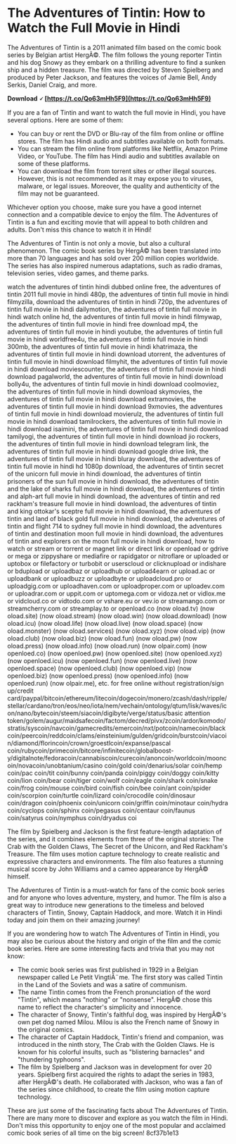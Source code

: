 # The Adventures of Tintin: How to Watch the Full Movie in Hindi
 
The Adventures of Tintin is a 2011 animated film based on the comic book series by Belgian artist HergÃ©. The film follows the young reporter Tintin and his dog Snowy as they embark on a thrilling adventure to find a sunken ship and a hidden treasure. The film was directed by Steven Spielberg and produced by Peter Jackson, and features the voices of Jamie Bell, Andy Serkis, Daniel Craig, and more.
 
**Download 🗸 [https://t.co/Qo63mHh5F9](https://t.co/Qo63mHh5F9)**


 
If you are a fan of Tintin and want to watch the full movie in Hindi, you have several options. Here are some of them:
 
- You can buy or rent the DVD or Blu-ray of the film from online or offline stores. The film has Hindi audio and subtitles available on both formats.
- You can stream the film online from platforms like Netflix, Amazon Prime Video, or YouTube. The film has Hindi audio and subtitles available on some of these platforms.
- You can download the film from torrent sites or other illegal sources. However, this is not recommended as it may expose you to viruses, malware, or legal issues. Moreover, the quality and authenticity of the film may not be guaranteed.

Whichever option you choose, make sure you have a good internet connection and a compatible device to enjoy the film. The Adventures of Tintin is a fun and exciting movie that will appeal to both children and adults. Don't miss this chance to watch it in Hindi!
  
The Adventures of Tintin is not only a movie, but also a cultural phenomenon. The comic book series by HergÃ© has been translated into more than 70 languages and has sold over 200 million copies worldwide. The series has also inspired numerous adaptations, such as radio dramas, television series, video games, and theme parks.
 
watch the adventures of tintin hindi dubbed online free,  the adventures of tintin 2011 full movie in hindi 480p,  the adventures of tintin full movie in hindi filmyzilla,  download the adventures of tintin in hindi 720p,  the adventures of tintin full movie in hindi dailymotion,  the adventures of tintin full movie in hindi watch online hd,  the adventures of tintin full movie in hindi filmywap,  the adventures of tintin full movie in hindi free download mp4,  the adventures of tintin full movie in hindi youtube,  the adventures of tintin full movie in hindi worldfree4u,  the adventures of tintin full movie in hindi 300mb,  the adventures of tintin full movie in hindi khatrimaza,  the adventures of tintin full movie in hindi download utorrent,  the adventures of tintin full movie in hindi download filmyhit,  the adventures of tintin full movie in hindi download moviescounter,  the adventures of tintin full movie in hindi download pagalworld,  the adventures of tintin full movie in hindi download bolly4u,  the adventures of tintin full movie in hindi download coolmoviez,  the adventures of tintin full movie in hindi download skymovies,  the adventures of tintin full movie in hindi download extramovies,  the adventures of tintin full movie in hindi download 9xmovies,  the adventures of tintin full movie in hindi download movierulz,  the adventures of tintin full movie in hindi download tamilrockers,  the adventures of tintin full movie in hindi download isaimini,  the adventures of tintin full movie in hindi download tamilyogi,  the adventures of tintin full movie in hindi download jio rockers,  the adventures of tintin full movie in hindi download telegram link,  the adventures of tintin full movie in hindi download google drive link,  the adventures of tintin full movie in hindi bluray download,  the adventures of tintin full movie in hindi hd 1080p download,  the adventures of tintin secret of the unicorn full movie in hindi download,  the adventures of tintin prisoners of the sun full movie in hindi download,  the adventures of tintin and the lake of sharks full movie in hindi download,  the adventures of tintin and alph-art full movie in hindi download,  the adventures of tintin and red rackham's treasure full movie in hindi download,  the adventures of tintin and king ottokar's sceptre full movie in hindi download,  the adventures of tintin and land of black gold full movie in hindi download,  the adventures of tintin and flight 714 to sydney full movie in hindi download,  the adventures of tintin and destination moon full movie in hindi download,  the adventures of tintin and explorers on the moon full movie in hindi download,  how to watch or stream or torrent or magnet link or direct link or openload or gdrive or mega or zippyshare or mediafire or rapidgator or nitroflare or uploaded or uptobox or filefactory or turbobit or userscloud or clicknupload or indishare or bdupload or uploadbaz or uploadhub or upload4earn or upload.ac or uploadbank or uploadbuzz or uploadbyte or uploadcloud.pro or uploadgig.com or uploadhaven.com or uploadproper.com or uploadev.com or uploadrar.com or uppit.com or uptomega.com or vidoza.net or vidlox.me or vidcloud.co or vidtodo.com or vshare.eu or vev.io or streamango.com or streamcherry.com or streamplay.to or openload.co (now oload.tv) (now oload.site) (now oload.stream) (now oload.win) (now oload.download) (now oload.icu) (now oload.life) (now oload.live) (now oload.space) (now oload.monster) (now oload.services) (now oload.xyz) (now oload.vip) (now oload.club) (now oload.biz) (now oload.fun) (now oload.pw) (now oload.press) (now oload.info) (now oload.run) (now olpair.com) (now openloed.co) (now openloed.pw) (now openloed.site) (now openloed.xyz) (now openloed.icu) (now openloed.fun) (now openloed.live) (now openloed.space) (now openloed.club) (now openloed.vip) (now openloed.biz) (now openloed.press) (now openloed.info) (now openloed.run) (now olpair.me), etc. for free online without registration/sign up/credit card/paypal/bitcoin/ethereum/litecoin/dogecoin/monero/zcash/dash/ripple/stellar/cardano/tron/eos/neo/iota/nem/vechain/ontology/qtum/lisk/waves/icon/nano/bytecoin/steem/siacoin/digibyte/verge/status/basic attention token/golem/augur/maidsafecoin/factom/decred/pivx/zcoin/ardor/komodo/stratis/syscoin/navcoin/gamecredits/emercoin/nxt/potcoin/namecoin/blackcoin/peercoin/reddcoin/clams/einsteinium/gulden/gridcoin/burstcoin/viacoin/diamond/florincoin/crown/groestlcoin/expanse/pascal coin/rubycoin/primecoin/bitcore/infinitecoin/globalboost-y/digitalnote/fedoracoin/cannabiscoin/curecoin/anoncoin/worldcoin/mooncoin/novacoin/unobtanium/casino coin/gold coin/denarius/solar coin/hemp coin/pac coin/tit coin/bunny coin/panda coin/piggy coin/doggy coin/kitty coin/lion coin/bear coin/tiger coin/wolf coin/eagle coin/shark coin/snake coin/frog coin/mouse coin/bird coin/fish coin/bee coin/ant coin/spider coin/scorpion coin/turtle coin/lizard coin/crocodile coin/dinosaur coin/dragon coin/phoenix coin/unicorn coin/griffin coin/minotaur coin/hydra coin/cyclops coin/sphinx coin/pegasus coin/centaur coin/faunus coin/satyrus coin/nymphus coin/dryadus coi
 
The film by Spielberg and Jackson is the first feature-length adaptation of the series, and it combines elements from three of the original stories: The Crab with the Golden Claws, The Secret of the Unicorn, and Red Rackham's Treasure. The film uses motion capture technology to create realistic and expressive characters and environments. The film also features a stunning musical score by John Williams and a cameo appearance by HergÃ© himself.
 
The Adventures of Tintin is a must-watch for fans of the comic book series and for anyone who loves adventure, mystery, and humor. The film is also a great way to introduce new generations to the timeless and beloved characters of Tintin, Snowy, Captain Haddock, and more. Watch it in Hindi today and join them on their amazing journey!
  
If you are wondering how to watch The Adventures of Tintin in Hindi, you may also be curious about the history and origin of the film and the comic book series. Here are some interesting facts and trivia that you may not know:

- The comic book series was first published in 1929 in a Belgian newspaper called Le Petit VingtiÃ¨me. The first story was called Tintin in the Land of the Soviets and was a satire of communism.
- The name Tintin comes from the French pronunciation of the word "Tintin", which means "nothing" or "nonsense". HergÃ© chose this name to reflect the character's simplicity and innocence.
- The character of Snowy, Tintin's faithful dog, was inspired by HergÃ©'s own pet dog named Milou. Milou is also the French name of Snowy in the original comics.
- The character of Captain Haddock, Tintin's friend and companion, was introduced in the ninth story, The Crab with the Golden Claws. He is known for his colorful insults, such as "blistering barnacles" and "thundering typhoons".
- The film by Spielberg and Jackson was in development for over 20 years. Spielberg first acquired the rights to adapt the series in 1983, after HergÃ©'s death. He collaborated with Jackson, who was a fan of the series since childhood, to create the film using motion capture technology.

These are just some of the fascinating facts about The Adventures of Tintin. There are many more to discover and explore as you watch the film in Hindi. Don't miss this opportunity to enjoy one of the most popular and acclaimed comic book series of all time on the big screen!
 8cf37b1e13
 
